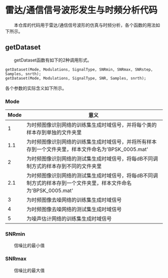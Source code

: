 # 雷达/通信信号波形发生与时频分析代码
&emsp;&emsp;本仓库的代码用于雷达/通信信号波形的仿真与时频分析，各个函数的用法如下所示。
## getDataset
&emsp;&emsp;getDataset函数有如下的2种调用形式。
```
getDataset(Mode, Modulations, SignalType, SNRmin, SNRmax, SNRstep, Samples, snrth);
getDataset(Mode, Modulations, SignalType, SNR, Samples, snrth);
```
各个参数的实际含义如下所示。
### Mode
Mode     | 意义
-------- | -----
1  | 为时频图像识别网络的训练集生成时域信号，并将每个类的样本存到单独的文件夹里
1.1  | 为时频图像识别网络的训练集生成时域信号，并将所有样本存到一个文件夹里，样本文件命名为'BPSK_0005.mat'
2  | 为时频图像识别网络的测试集生成时域信号，将每dB不同调制方式的样本存到不同的文件夹里
2.1  | 为时频图像识别网络的测试集生成时域信号，将每dB不同调制方式的样本存到一个文件夹里，样本文件命名为'BPSK_0005.mat'
3  | 为时频图像去噪网络的训练集生成时域信号
4  | 为时频图像去噪网络的测试集生成时域信号
5  | 为噪声估计网络的训练集生成时域信号
### SNRmin
&emsp;&emsp;信噪比的最小值
### SNRmax
&emsp;&emsp;信噪比的最大值
